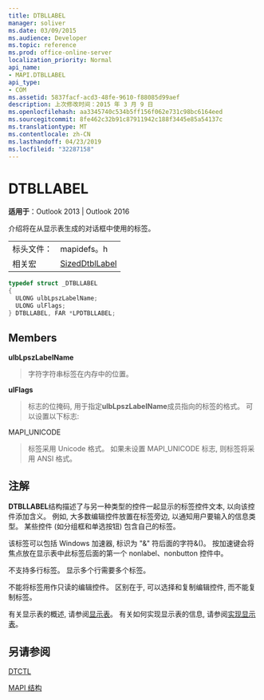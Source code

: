 ```yaml
---
title: DTBLLABEL
manager: soliver
ms.date: 03/09/2015
ms.audience: Developer
ms.topic: reference
ms.prod: office-online-server
localization_priority: Normal
api_name:
- MAPI.DTBLLABEL
api_type:
- COM
ms.assetid: 5837facf-acd3-48fe-9610-f88085d99aef
description: 上次修改时间：2015 年 3 月 9 日
ms.openlocfilehash: aa3345740c534b5ff156f062e731c98bc6164eed
ms.sourcegitcommit: 8fe462c32b91c87911942c188f3445e85a54137c
ms.translationtype: MT
ms.contentlocale: zh-CN
ms.lasthandoff: 04/23/2019
ms.locfileid: "32287158"
---
```

# <a name="dtbllabel"></a>DTBLLABEL

  
  
**适用于**：Outlook 2013 | Outlook 2016 
  
介绍将在从显示表生成的对话框中使用的标签。
  
|||
|:-----|:-----|
|标头文件：  <br/> |mapidefs。h  <br/> |
|相关宏  <br/> |[SizedDtblLabel](sizeddtbllabel.md) <br/> |
   
```cpp
typedef struct _DTBLLABEL
{
  ULONG ulbLpszLabelName;
  ULONG ulFlags;
} DTBLLABEL, FAR *LPDTBLLABEL;

```

## <a name="members"></a>Members

 **ulbLpszLabelName**
  
> 字符字符串标签在内存中的位置。
    
 **ulFlags**
  
> 标志的位掩码, 用于指定**ulbLpszLabelName**成员指向的标签的格式。 可以设置以下标志: 
    
MAPI_UNICODE 
  
> 标签采用 Unicode 格式。 如果未设置 MAPI_UNICODE 标志, 则标签将采用 ANSI 格式。
    
## <a name="remarks"></a>注解

**DTBLLABEL**结构描述了与另一种类型的控件一起显示的标签控件文本, 以向该控件添加含义。 例如, 大多数编辑控件放置在标签旁边, 以通知用户要输入的信息类型。 某些控件 (如分组框和单选按钮) 包含自己的标签。 
  
该标签可以包括 Windows 加速器, 标识为 "&" 符后面的字符&amp;()。 按加速键会将焦点放在显示表中此标签后面的第一个 nonlabel、nonbutton 控件中。
  
不支持多行标签。 显示多个行需要多个标签。
  
不能将标签用作只读的编辑控件。 区别在于, 可以选择和复制编辑控件, 而不能复制标签。 
  
有关显示表的概述, 请参阅[显示表](display-tables.md)。 有关如何实现显示表的信息, 请参阅[实现显示表](display-table-implementation.md)。
  
## <a name="see-also"></a>另请参阅



[DTCTL](dtctl.md)


[MAPI 结构](mapi-structures.md)

